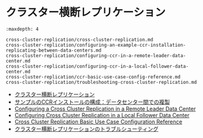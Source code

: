 # クラスター横断レプリケーション


```{toctree}
:maxdepth: 4

cross-cluster-replication/cross-cluster-replication.md
cross-cluster-replication/configuring-an-example-ccr-installation-replicating-between-data-centers.md
cross-cluster-replication/configuring-ccr-in-a-remote-leader-data-center.md
cross-cluster-replication/configuring-ccr-in-a-local-follower-data-center.md
cross-cluster-replication/ccr-basic-use-case-config-reference.md
cross-cluster-replication/troubleshooting-cross-cluster-replication.md
```

- [クラスター横断レプリケーション](cross-cluster-replication/cross-cluster-replication.md)
- [サンプルのCCRインストールの構成：データセンター間での複製](cross-cluster-replication/configuring-an-example-ccr-installation-replicating-between-data-centers.md)
- [Configuring a Cross Cluster Replication in a Remote Leader Data Center](cross-cluster-replication/configuring-ccr-in-a-remote-leader-data-center.md)
- [Configuring Cross Cluster Replication in a Local Follower Data Center](cross-cluster-replication/configuring-ccr-in-a-local-follower-data-center.md)
- [Cross Cluster Replication Basic Use Case Configuration Reference](cross-cluster-replication/ccr-basic-use-case-config-reference.md)
- [クラスター横断レプリケーションのトラブルシューティング](cross-cluster-replication/troubleshooting-cross-cluster-replication.md)
